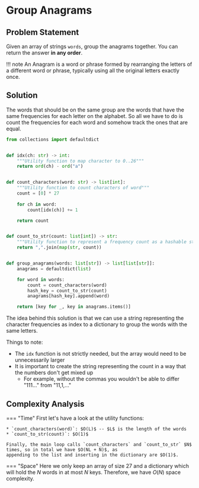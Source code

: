 # Group Anagrams

## Problem Statement
Given an array of strings `words`, group the anagrams together. You can return the answer **in any order**.

!!! note
    An Anagram is a word or phrase formed by rearranging the letters of a different word or phrase, typically using all the original letters exactly once.

## Solution
The words that should be on the same group are the words that have the same frequencies for each letter on the alphabet. So all we have to do is count the frequencies for each word and somehow track the ones that are equal.

```python
from collections import defaultdict


def idx(ch: str) -> int:
    """Utility function to map character to 0..26"""
    return ord(ch) - ord("a")


def count_characters(word: str) -> list[int]:
    """Utility function to count characters of word"""
    count = [0] * 27
    
    for ch in word:
        count[idx(ch)] += 1

    return count


def count_to_str(count: list[int]) -> str:
    """Utility function to represent a frequency count as a hashable str"""
    return ",".join(map(str, count))


def group_anagrams(words: list[str]) -> list[list[str]]:
    anagrams = defaultdict(list)

    for word in words:
        count = count_characters(word)
        hash_key = count_to_str(count)
        anagrams[hash_key].append(word)

    return [key for _, key in anagrams.items()]
``` 
The idea behind this solution is that we can use a string representing the character frequencies as index to a dictionary
to group the words with the same letters.

Things to note:

 * The `idx` function is not strictly needed, but the array would need to be unnecessarily larger
 * It is important to create the string representing the count in a way that the numbers don't get mixed up
    * For example, without the commas you wouldn't be able to differ "111..." from "11,1,..."

## Complexity Analysis
=== "Time"
    First let's have a look at the utility functions:
    
    * `count_characters(word)`: $O(L)$ -- $L$ is the length of the words
    * `count_to_str(count)`: $O(1)$

    Finally, the main loop calls `count_characters` and `count_to_str` $N$ times, so in total we have $O(NL + N)$, as
    appending to the list and inserting in the dictionary are $O(1)$.

=== "Space"
    Here we only keep an array of size 27 and a dictionary which will hold the $N$ words in at most $N$ keys. Therefore, we have $O(N)$
    space complexity.